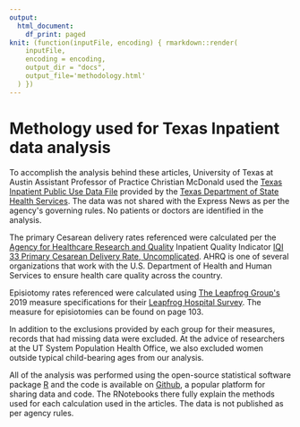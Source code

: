 ```yaml
---
output:
  html_document:
    df_print: paged
knit: (function(inputFile, encoding) { rmarkdown::render(
    inputFile,
    encoding = encoding,
    output_dir = "docs",
    output_file='methodology.html'
  ) })
---
```


# Methology used for Texas Inpatient data analysis

To accomplish the analysis behind these articles, University of Texas at Austin Assistant Professor of Practice Christian McDonald used the [Texas Inpatient Public Use Data File](https://www.dshs.texas.gov/thcic/hospitals/Inpatientpudf.shtm) provided by the [Texas Department of State Health Services](https://www.dshs.texas.gov/). The data was not shared with the Express News as per the agency's governing rules. No patients or doctors are identified in the analysis.

The primary Cesarean delivery rates referenced were calculated per the [Agency for Healthcare Research and Quality](https://www.qualityindicators.ahrq.gov/) Inpatient Quality Indicator [IQI 33 Primary Cesarean Delivery Rate, Uncomplicated](https://www.qualityindicators.ahrq.gov/Downloads/Modules/IQI/V2019/TechSpecs/IQI_33_Primary_Cesarean_Delivery_Rate_Uncomplicated.pdf). AHRQ is one of several organizations that work with the U.S. Department of Health and Human Services to ensure health care quality across the country.

Episiotomy rates referenced were calculated using [The Leapfrog Group's](https://www.leapfroggroup.org/) 2019 measure specifications for their [Leapfrog Hospital Survey](https://www.leapfroggroup.org/sites/default/files/Files/2019HospitalSurvey_20190529_v8.0%20%28version%203%29.pdf). The measure for episiotomies can be found on page 103.

In addition to the exclusions provided by each group for their measures, records that had missing data were excluded. At the advice of researchers at the UT System Population Health Office, we also excluded women outside typical child-bearing ages from our analysis.

All of the analysis was performed using the open-source statistical software package [R](https://cran.r-project.org/) and the code is available on [Github](https://github.com/utdata/thcic-pudf), a popular platform for sharing data and code. The RNotebooks there fully explain the methods used for each calculation used in the articles. The data is not published as per agency rules.



